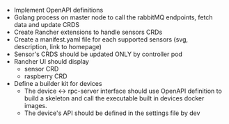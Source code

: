 - Implement OpenAPI definitions
- Golang process on master node to call the rabbitMQ endpoints, fetch data and update CRDS
- Create Rancher extensions to handle sensors CRDs
- Create a manifest.yaml file for each supported sensors (svg, description, link to homepage)
- Sensor's CRDS should be updated ONLY by controller pod
- Rancher UI should display
  - sensor CRD
  - raspberry CRD
- Define a builder kit for devices
  - The device <-> rpc-server interface should use OpenAPI definition to build a skeleton and call the executable built in devices docker images.
  - The device's API should be defined in the settings file by dev